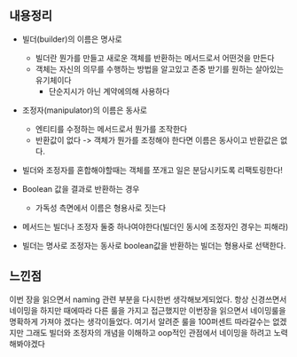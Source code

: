 ## 내용정리
- 빌더(builder)의 이름은 명사로
	- 빌더란 뭔가를 만들고 새로운 객체를 반환하는 메서드로서 어떤것을 만든다
	- 객체는 자신의 의무를 수행하는 방법을 알고있고 존중 받기를 원하는 살아있는 유기체이다
		- 단순지시가 아닌 계약에의해 사용하다
- 조정자(manipulator)의 이름은 동사로
	- 엔티티를 수정하는 메서드로서 뭔가를 조작한다
	- 반환값이 없다 -> 객체가 뭔가를 조정해야 한다면 이름은 동사이고 반환값은 없다.
- 빌더와 조정자를 혼합해야할때는 객체를 쪼개고 일은 분담시키도록 리팩토링한다!
- Boolean 값을 결과로 반환하는 경우
	- 가독성 측면에서 이름은 형용사로 짓는다

- 메서드는 빌더나 조정자 둘중 하나여야한다(빌더인 동시에 조정자인 경우는 피해라)
- 빌더는 명사로 조정자는 동사로 boolean값을 반환하는 빌더는 형용사로 선택한다.

## 느낀점
이번 장을 읽으면서 naming 관련 부분을 다시한번 생각해보게되었다. 항상 신경쓰면서 네이밍을 하지만 때에따라 다른 룰을 가지고 접근했지만 이번장을 읽으면서 네이밍룰을 명확하게 가져야 겠다는 생각이들었다. 여기서 알려준 룰을 100퍼센트 따라갈수는 없겠지만 그래도 빌더와 조정자의 개념을 이해하고 oop적인 관점에서 네이밍을 하려고 노력해봐야겠다
